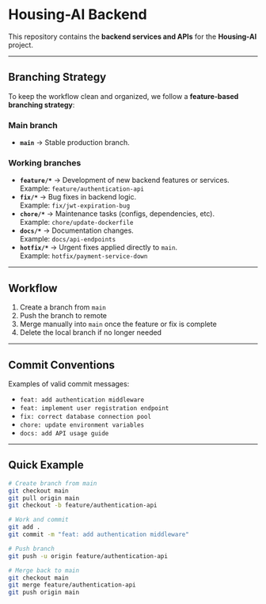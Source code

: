 # Housing-AI Backend

This repository contains the **backend services and APIs** for the **Housing-AI** project.

---

## Branching Strategy

To keep the workflow clean and organized, we follow a **feature-based branching strategy**:

### Main branch
- **`main`** → Stable production branch.  

### Working branches
- **`feature/*`** → Development of new backend features or services.  
  Example: `feature/authentication-api`
- **`fix/*`** → Bug fixes in backend logic.  
  Example: `fix/jwt-expiration-bug`
- **`chore/*`** → Maintenance tasks (configs, dependencies, etc).  
  Example: `chore/update-dockerfile`
- **`docs/*`** → Documentation changes.  
  Example: `docs/api-endpoints`
- **`hotfix/*`** → Urgent fixes applied directly to `main`.  
  Example: `hotfix/payment-service-down`

---

## Workflow

1. Create a branch from `main`  
2. Push the branch to remote  
3. Merge manually into `main` once the feature or fix is complete  
4. Delete the local branch if no longer needed

---

## Commit Conventions

Examples of valid commit messages:
- `feat: add authentication middleware`
- `feat: implement user registration endpoint`
- `fix: correct database connection pool`
- `chore: update environment variables`
- `docs: add API usage guide`

---

## Quick Example

```bash
# Create branch from main
git checkout main
git pull origin main
git checkout -b feature/authentication-api

# Work and commit
git add .
git commit -m "feat: add authentication middleware"

# Push branch
git push -u origin feature/authentication-api

# Merge back to main
git checkout main
git merge feature/authentication-api
git push origin main